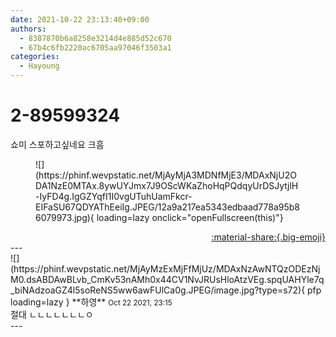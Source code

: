 ```yaml
---
date: 2021-10-22 23:13:40+09:00
authors:
  - 8387870b6a8258e3214d4e885d52c670
  - 67b4c6fb2220ac6705aa97046f3503a1
categories:
  - Hayoung
---
```


# 2-89599324

<div class="post-container" markdown="1">
<div class="content-container md-sidebar__scrollwrap" markdown="1">

쇼미  스포하고싶네요 크흠
<figure markdown="1">
![](https://phinf.wevpstatic.net/MjAyMjA3MDNfMjE3/MDAxNjU2ODA1NzE0MTAx.8ywUYJmx7J9OScWKaZhoHqPQdqyUrDSJytjlH-IyFD4g.IgGZYqfI1I0vgUTuhUamFkcr-EIFaSU67QDYAThEeiIg.JPEG/12a9a217ea5343edbaad778a95b86079973.jpg){ loading=lazy onclick="openFullscreen(this)"}
</figure>


</div>
</div>

<div style="text-align: right;" markdown="1">
<a href="https://weverse.io/fromis9/fanpost/2-89599324" style="text-align: right;">:material-share:{.big-emoji}</a>
</div>
---

<div class="comments-container md-sidebar__scrollwrap" markdown="1">
<div class="comment" markdown="1">
<div class='id-container' markdown="1">
![](https://phinf.wevpstatic.net/MjAyMzExMjFfMjUz/MDAxNzAwNTQzODEzNjM0.dsABDAwBLvb_CmKv53nAMh0x44CV1NvJRUsHloAtzVEg.spqUAHYle7q_biNAdzoaGZ4l5soReNS5ww6awFUlCa0g.JPEG/image.jpg?type=s72){ pfp loading=lazy }
**<span class="artist">하영</span>** <small>Oct 22 2021, 23:15</small><br>
</div>
<div class='comment-body' markdown="1">
절대 ㄴㄴㄴㄴㄴㄴㄴㅇ
</div>
</div>
</div>
---
